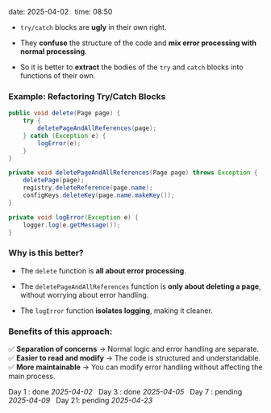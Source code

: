 date: 2025-04-02  
time: 08:50  

- `try/catch` blocks are **ugly** in their own right.
    
- They **confuse** the structure of the code and **mix error processing with normal processing**.
    
- So it is better to **extract** the bodies of the `try` and `catch` blocks into functions of their own.
    

### **Example: Refactoring Try/Catch Blocks**

```java
public void delete(Page page) {
    try {
        deletePageAndAllReferences(page);
    } catch (Exception e) {
        logError(e);
    }
}

private void deletePageAndAllReferences(Page page) throws Exception {
    deletePage(page);
    registry.deleteReference(page.name);
    configKeys.deleteKey(page.name.makeKey());
}

private void logError(Exception e) {
    logger.log(e.getMessage());
}
```

### **Why is this better?**

- The `delete` function is **all about error processing**.
    
- The `deletePageAndAllReferences` function is **only about deleting a page**, without worrying about error handling.
    
- The `logError` function **isolates logging**, making it cleaner.
    

### **Benefits of this approach:**

✅ **Separation of concerns** → Normal logic and error handling are separate.  
✅ **Easier to read and modify** → The code is structured and understandable.  
✅ **More maintainable** → You can modify error handling without affecting the main process.
  

Day 1 : done *2025-04-02*  
Day 3 : done *2025-04-05*  
Day 7 : pending *2025-04-09*  
Day 21: pending *2025-04-23*